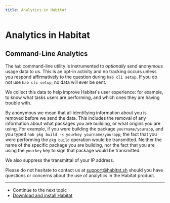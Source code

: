 ```yaml
---
title: Analytics in Habitat
---
```


# Analytics in Habitat

## Command-Line Analytics

The `hab` command-line utility is instrumented to _optionally_ send anonymous usage data to us. This is an opt-in activity and no tracking occurs unless you respond affirmatively to the question during `hab cli setup`. If you do not use `hab cli setup`, no data will ever be sent.

We collect this data to help improve Habitat's user experience: for example, to know what tasks users are performing, and which ones they are having trouble with.

By anonymous we mean that all identifying information about you is removed before we send the data. This includes the removal of any information about what packages you are building, or what origins you are using. For example, if you were building the package `yourname/yourapp`, and you typed `hab pkg build -k yourkey yourname/yourapp`, the fact that you were performing the `pkg build` operation would be transmitted. Neither the name of the specific package you are building, nor the fact that you are using the `yourkey` key to sign that package would be transmitted.

We also suppress the transmittal of your IP address.

Please do not hesitate to contact us at support@habitat.sh should you have questions or concerns about the use of analytics in the Habitat product.

<hr>
<ul class="main-content--link-nav">
  <li>Continue to the next topic</li>
  <li><a href="/docs/install-habitat/">Download and install Habitat</a></li>
</ul>
